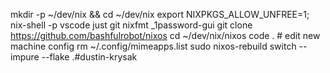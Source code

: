 mkdir -p ~/dev/nix && cd ~/dev/nix
export NIXPKGS_ALLOW_UNFREE=1; nix-shell -p vscode just git nixfmt _1password-gui 
git clone https://github.com/bashfulrobot/nixos
cd ~/dev/nix/nixos
code . # edit new machine config
rm ~/.config/mimeapps.list
sudo nixos-rebuild switch --impure --flake .#dustin-krysak